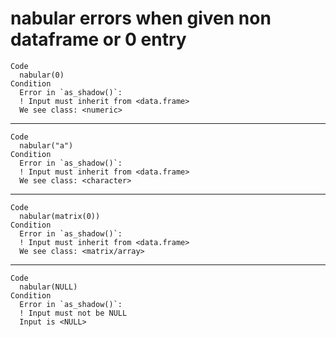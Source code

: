 # nabular errors when given non dataframe or 0 entry

    Code
      nabular(0)
    Condition
      Error in `as_shadow()`:
      ! Input must inherit from <data.frame>
      We see class: <numeric>

---

    Code
      nabular("a")
    Condition
      Error in `as_shadow()`:
      ! Input must inherit from <data.frame>
      We see class: <character>

---

    Code
      nabular(matrix(0))
    Condition
      Error in `as_shadow()`:
      ! Input must inherit from <data.frame>
      We see class: <matrix/array>

---

    Code
      nabular(NULL)
    Condition
      Error in `as_shadow()`:
      ! Input must not be NULL
      Input is <NULL>

